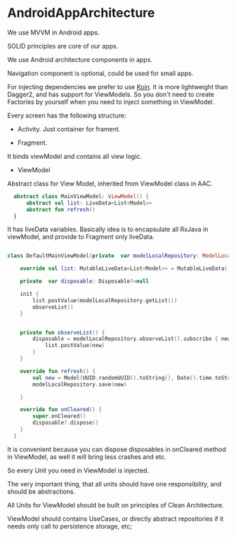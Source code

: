 # AndroidAppArchitecture

We use MVVM in Android apps.

SOLID principles are core of our apps.

We use Android architecture components in apps.

Navigation component is optional, could be used for small apps.

For injecting dependencies we prefer to use [Koin](https://github.com/InsertKoinIO/koin). It is more lightweight than Dagger2, and has support for ViewModels. So you don't need to create Factories by yourself when you need to inject something in ViewModel.

Every screen has the following structure:

- Activity. 
  Just container for frament.
   
- Fragment.

It binds viewModel and contains all view logic. 

- ViewModel

Abstract class for View Model, inherited from ViewModel class in AAC.

```kotlin
  abstract class MainViewModel: ViewModel() {
      abstract val list: LiveData<List<Model>>
      abstract fun refresh()
  }
```

It has liveData variables. Basically idea is to encapsulate all RxJava in viewModel, and provide to Fragment only liveData.


```kotlin

class DefaultMainViewModel(private  var modelLocalRepository: ModelLocalRepository): MainViewModel() {

    override val list: MutableLiveData<List<Model>> = MutableLiveData()

    private  var disposable: Disposable?=null

    init {
        list.postValue(modelLocalRepository.getList())
        observeList()
    }


    private fun observeList() {
        disposable = modelLocalRepository.observeList().subscribe { new ->
            list.postValue(new)
        }
    }

    override fun refresh() {
        val new = Model(UUID.randomUUID().toString(), Date().time.toString())
        modelLocalRepository.save(new)

    }

    override fun onCleared() {
        super.onCleared()
        disposable?.dispose()
    }
  }
```

It is convenient because you can dispose disposables in onCleared method in ViewModel, as well it will bring less crashes and etc.  

So every Unit you need in ViewModel is injected.

The very important thing, that all units should have one responsibility, and should be abstractions. 

All Units for ViewModel should be built on principles of Clean Architecture.

ViewModel should contains UseCases, or directly abstract repositories if it needs only call to persistence storage, etc;


